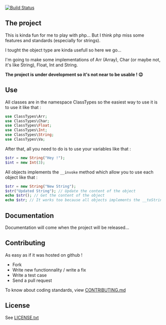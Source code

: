 [![Build Status](https://travis-ci.org/bendem/ClassTypes.png)](https://travis-ci.org/bendem/ClassTypes)

## The project

This is kinda fun for me to play with php...
But I think php miss some features and standards (especially for strings).

I tought the object type are kinda usefull so here we go...

I'm going to make some implementations of Arr (Array), Char (or maybe not, it's like String),
Float, Int and String.

**The project is under development so it's not near to be usable ! :wink:**

## Use

All classes are in the namespace ClassTypes so the easiest way to use it is
to use it like that :

```php
use ClassTypes\Arr;
use ClassTypes\Char;
use ClassTypes\Float;
use ClassTypes\Int;
use ClassTypes\String;
use ClassTypes\Va;
```

After that, all you need to do is to use your variables like that :

```php
$str = new String("Hey !");
$int = new Int(3);
```

All objects implements the ``__invoke`` method which allow you to use each object like that :

```php
$str = new String("New String");
$str("Updated String"); // Update the content of the object
echo $str(); // Get the content of the object
echo $str; // It works too because all objects implements the __toString method as well
```

## Documentation

Documentation will come when the project will be released...

## Contributing

As easy as if it was hosted on github !

+ Fork
+ Write new functionnality / write a fix
+ Write a test case
+ Send a pull request

To know about coding standards, view [CONTRIBUTING.md](CONTRIBUTING.md)

## License

See [LICENSE.txt](LICENSE.txt)

